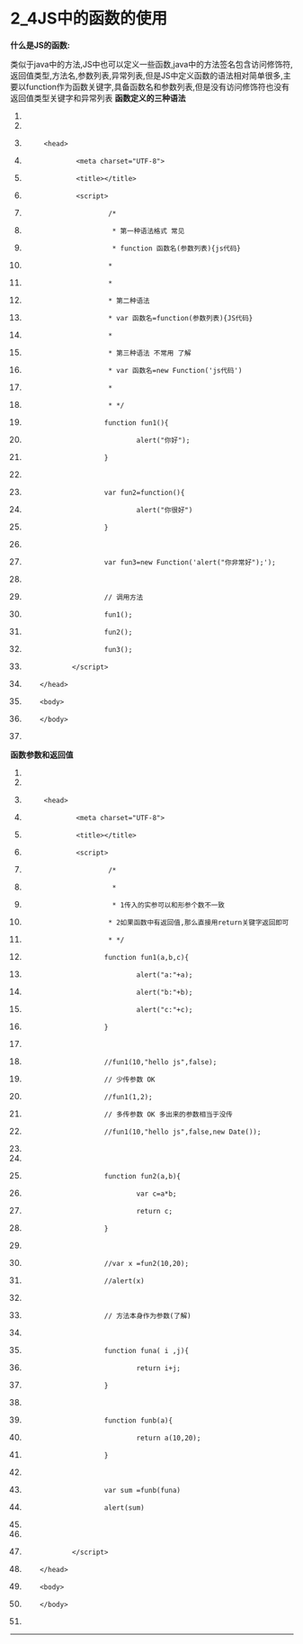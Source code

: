 ﻿
# 2_4JS中的函数的使用

**什么是JS的函数:** 

类似于java中的方法,JS中也可以定义一些函数,java中的方法签名包含访问修饰符,返回值类型,方法名,参数列表,异常列表,但是JS中定义函数的语法相对简单很多,主要以function作为函数关键字,具备函数名和参数列表,但是没有访问修饰符也没有返回值类型关键字和异常列表
**函数定义的三种语法**





1.  <!DOCTYPE html>
2.  <html>
3.          <head>
4.                  <meta charset="UTF-8">
5.                  <title></title>
6.                  <script>
7.                          /*
8.                           * 第一种语法格式 常见
9.                           * function 函数名(参数列表){js代码}
10.                          * 
11.                          * 
12.                          * 第二种语法
13.                          * var 函数名=function(参数列表){JS代码}
14.                          * 
15.                          * 第三种语法 不常用 了解
16.                          * var 函数名=new Function('js代码')
17.                          * 
18.                          * */
19.                         function fun1(){
20.                                 alert("你好");
21.                         }
22.                         
23.                         var fun2=function(){
24.                                 alert("你很好")
25.                         }
26.                         
27.                         var fun3=new Function('alert("你非常好");');
28.                         
29.                         // 调用方法
30.                         fun1();
31.                         fun2();
32.                         fun3();
33.                 </script>
34.         </head>
35.         <body>
36.         </body>
37. </html>


**函数参数和返回值**






1.  <!DOCTYPE html>
2.  <html>
3.          <head>
4.                  <meta charset="UTF-8">
5.                  <title></title>
6.                  <script>
7.                          /*
8.                           *
9.                           * 1传入的实参可以和形参个数不一致 
10.                          * 2如果函数中有返回值,那么直接用return关键字返回即可
11.                          * */
12.                         function fun1(a,b,c){
13.                                 alert("a:"+a);
14.                                 alert("b:"+b);
15.                                 alert("c:"+c);
16.                         }
17.                         
18.                         //fun1(10,"hello js",false);
19.                         // 少传参数 OK
20.                         //fun1(1,2);
21.                         // 多传参数 OK 多出来的参数相当于没传
22.                         //fun1(10,"hello js",false,new Date());
23.                         
24.                         
25.                         function fun2(a,b){
26.                                 var c=a*b;
27.                                 return c;
28.                         }
29.                         
30.                         //var x =fun2(10,20);
31.                         //alert(x)
32.                         
33.                         // 方法本身作为参数(了解)
34.                         
35.                         function funa( i ,j){
36.                                 return i+j;
37.                         }
38.                         
39.                         function funb(a){
40.                                 return a(10,20);
41.                         }
42.                 
43.                         var sum =funb(funa)
44.                         alert(sum)
45.                         
46.                         
47.                 </script>
48.         </head>
49.         <body>
50.         </body>
51. </html>

 











------------------------------------------------------------

